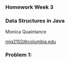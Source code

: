 ### Homework Week 3
### Data Structures in Java

Monica Quaintance

mjq2102@columbia.edu

### Problem 1:

